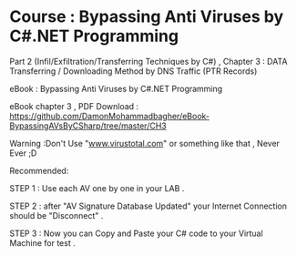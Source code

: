 # Course : Bypassing Anti Viruses by C#.NET Programming

Part 2 (Infil/Exfiltration/Transferring Techniques by C#)  , Chapter 3 : DATA Transferring / Downloading Method by DNS Traffic (PTR Records)

eBook : Bypassing Anti Viruses by C#.NET Programming

eBook chapter 3 , PDF Download : https://github.com/DamonMohammadbagher/eBook-BypassingAVsByCSharp/tree/master/CH3

Warning :Don't Use "www.virustotal.com" or something like that , Never Ever ;D

Recommended:

STEP 1 : Use each AV one by one in your LAB .

STEP 2 : after "AV Signature Database Updated" your Internet Connection should be "Disconnect" .

STEP 3 : Now you can Copy and Paste your C# code to your Virtual Machine for test .
